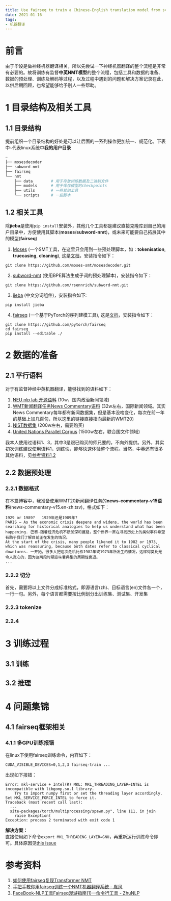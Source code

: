 ```yaml
---
title: Use fairseq to train a Chinese-English translation model from scratch
date: 2021-01-16
tags:
- 机器翻译
---
```

# 前言
由于毕设是做神经机器翻译相关，所以先尝试一下神经机器翻译的整个流程是非常有必要的。故将训练有监督**中英NMT模型**的整个流程，包括工具和数据的准备、数据的预处理、训练及解码等过程，以及过程中遇到的问题和解决方案记录在此，以供后期回顾，也希望能够给予别人一些帮助。

# 1 目录结构及相关工具
## 1.1 目录结构
提前组织一个目录结构的好处是可以让后面的一系列操作更加统一、规范化。下表中```~```代表linux系统中**我的用户目录**  
```python
~
├── mosesdecoder
├── subword-nmt
├── fairseq
└── nmt
    ├── data        # 用于存放训练数据及二进制文件
    ├── models      # 用于保存模型的checkpoints
    ├── utils       # 一些其他工具
    └── scripts     # 一些脚本
```

## 1.2 相关工具
除**jieba**是使用```pip install```安装外，其他几个工具都是建议直接克隆库到自己的用户目录中，方便使用其脚本(**moses**/**subword-nmt**)，或未来可能要自己拓展其中的模型(**fairseq**)
1. [Moses](https://github.com/moses-smt/mosesdecoder) (一个SMT工具，在这里只会用到一些预处理脚本，如：**tokenisation**, **truecasing**, **cleaning**), 这是[文档](http://www.statmt.org/moses/?n=Moses.Baseline)，安装指令如下：  
```
git clone https://github.com/moses-smt/mosesdecoder.git
```
2. [subword-nmt](https://github.com/rsennrich/subword-nmt) (使用BPE算法生成子词的预处理脚本)，安装指令如下：  
```
git clone https://github.com/rsennrich/subword-nmt.git
```
3. [jieba](https://github.com/fxsjy/jieba) (中文分词组件)，安装指令如下:  
```
pip install jieba
```
4. [fairseq](https://github.com/pytorch/fairseq) (一个基于PyTorch的序列建模工具), 这是[文档](https://fairseq.readthedocs.io/en/latest/index.html#)，安装指令如下：  
```
git clone https://github.com/pytorch/fairseq
cd fairseq
pip install --editable ./
```

# 2 数据的准备
## 2.1 平行语料
对于有监督神经中英机器翻译，能够找到的语料如下：
1. [NEU nlp lab 开源语料](https://github.com/NiuTrans/NiuTrans.SMT/tree/master/sample-data) (10w，国内政治新闻领域)
2. [WMT新闻翻译任务News Commentary语料](http://www.statmt.org/wmt20/translation-task.html) (32w左右，国际新闻领域。其实News Commentary每年都有新闻数据集，但是基本没啥变化，每次在前一年的基础上加几百句，所以这里的链接直接指向最新的WMT20)
3. [NIST数据集](https://catalog.ldc.upenn.edu/LDC2010T21) (200w左右，需要购买)
4. [United Nations Parallel Corpus](https://conferences.unite.un.org/UNCORPUS/zh) (1500w左右，联合国文件领域)

我本人使用过语料1、3，其中3是跟已购买的师兄要的，不向外提供。另外，其实初次训练建议使用语料1，训练快，能够快速体验整个流程。当然，中英还有很多其他语料，见[参考资料1](https://chinesenlp.xyz/#/docs/machine_translation),[2](https://www.cluebenchmarks.com/dataSet_search.html)

## 2.2 数据预处理
### 2.2.1 数据格式
在本篇博客中，我准备使用WMT20新闻翻译任务的**news-commentary-v15语料**(news-commentary-v15.en-zh.tsv)，格式如下：  
```
1929 or 1989?	1929年还是1989年?
PARIS – As the economic crisis deepens and widens, the world has been searching for historical analogies to help us understand what has been happening.	巴黎-随着经济危机不断加深和蔓延，整个世界一直在寻找历史上的类似事件希望有助于我们了解目前正在发生的情况。
At the start of the crisis, many people likened it to 1982 or 1973, which was reassuring, because both dates refer to classical cyclical downturns.	一开始，很多人把这次危机比作1982年或1973年所发生的情况，这样得类比是令人宽心的，因为这两段时期意味着典型的周期性衰退。
...
```

### 2.2.2 切分
首先，需要将以上文件分成标准格式，即源语言(zh)、目标语言(en)文件各一个，一行一句。另外，每个语言都需要按比例划分出训练集、测试集、开发集


### 2.2.3 tokenize
### 2.2.4 

# 3 训练过程
## 3.1 训练
## 3.2 推理

# 4 问题集锦
## 4.1 fairseq框架相关
### 4.1.1 多GPU训练报错
在linux下使用fairseq训练命令，内容如下：
```
CUDA_VISIBLE_DEVICES=0,1,2,3 fairseq-train ...
```
出现如下报错：
```
Error: mkl-service + Intel(R) MKL: MKL_THREADING_LAYER=INTEL is incompatible with libgomp.so.1 library.
	Try to import numpy first or set the threading layer accordingly. Set MKL_SERVICE_FORCE_INTEL to force it.
Traceback (most recent call last):
  ...
  site-packages/torch/multiprocessing/spawn.py", line 111, in join
    raise Exception(
Exception: process 2 terminated with exit code 1
```

**解决方案：**  
直接使用如下命令```export MKL_THREADING_LAYER=GNU```，再重新运行训练命令即可。具体原因见[this issue](https://github.com/pytorch/pytorch/issues/37377)

# 参考资料
1. [如何使用fairseq复现Transformer NMT](http://www.linzehui.me/2019/01/28/%E7%A2%8E%E7%89%87%E7%9F%A5%E8%AF%86/%E5%A6%82%E4%BD%95%E4%BD%BF%E7%94%A8fairseq%E5%A4%8D%E7%8E%B0Transformer%20NMT/)
2. [手把手教你用fairseq训练一个NMT机器翻译系统 - 胤风
](https://blog.csdn.net/moreaction_/article/details/107252080)
3. [FaceBook-NLP工具Fairseq漫游指南(1)—命令行工具 - ZhuNLP](https://zhuanlan.zhihu.com/p/194176917)
